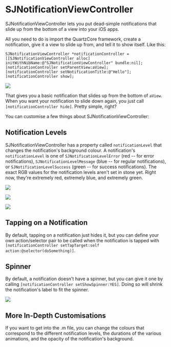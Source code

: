 # SJNotificationViewController #

SJNotificationViewController lets you put dead-simple notifications that slide up from the bottom of a view into your iOS apps.

All you need to do is import the QuartzCore framework, create a notification, give it a view to slide up from, and tell it to show itself. Like this:

	SJNotificationViewController *notificationController = [[SJNotificationViewController alloc] initWithNibName:@"SJNotificationViewController" bundle:nil];
	[notificationController setParentView:aView];
	[notificationController setNotificationTitle:@"Hello"];
	[notificationController show];
	
![](http://d.pr/WRd4+)
	
That gives you a basic notification that slides up from the bottom of `aView`. When you want your notification to slide down again, you just call `[notificationController hide]`. Pretty simple, right?

You can customise a few things about SJNotificationViewController:

## Notification Levels ##

SJNotificationViewController has a property called `notificationLevel` that changes the notification's background colour. A notification's `notificationLevel` is one of `SJNotificationLevelError` (red -- for error notifications), `SJNotificationLevelMessage` (blue -- for regular notifications), or `SJNotificationLevelSuccess` (green -- for success notifications). The exact RGB values for the notification levels aren't set in stone yet. Right now, they're extremely red, extremely blue, and extremely green.

![](http://d.pr/3XL8+)

![](http://d.pr/RLA+)

![](http://d.pr/rDGj+)

## Tapping on a Notification ##

By default, tapping on a notification just hides it, but you can define your own action/selector pair to be called when the notification is tapped with `[notificationController setTapTarget:self action:@selector(doSomething)]`.

## Spinner ##

By default, a notification doesn't have a spinner, but you can give it one by calling `[notificationController setShowSpinner:YES]`. Doing so will shrink the notification's label to fit the spinner.

![](http://d.pr/7QVJ+)

## More In-Depth Customisations ##

If you want to get into the .m file, you can change the colours that correspond to the different notification levels, the durations of the various animations, and the opacity of the notification's background.
